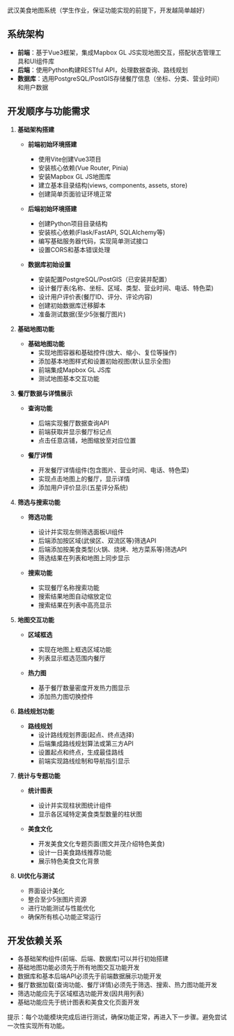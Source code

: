 武汉美食地图系统（学生作业，保证功能实现的前提下，开发越简单越好）

## 系统架构
- **前端**：基于Vue3框架，集成Mapbox GL JS实现地图交互，搭配状态管理工具和UI组件库
- **后端**：使用Python构建RESTful API，处理数据查询、路线规划
- **数据库**：选用PostgreSQL/PostGIS存储餐厅信息（坐标、分类、营业时间）和用户数据

## 开发顺序与功能需求

1. **基础架构搭建**
   - **前端初始环境搭建**
     * 使用Vite创建Vue3项目
     * 安装核心依赖(Vue Router, Pinia)
     * 安装Mapbox GL JS地图库
     * 建立基本目录结构(views, components, assets, store)
     * 创建简单页面验证环境正常

   - **后端初始环境搭建**
     * 创建Python项目目录结构
     * 安装核心依赖(Flask/FastAPI, SQLAlchemy等)
     * 编写基础服务器代码，实现简单测试接口
     * 设置CORS和基本错误处理

   - **数据库初始设置**
     * 安装配置PostgreSQL/PostGIS（已安装并配置）
     * 设计餐厅表(名称、坐标、区域、类型、营业时间、电话、特色菜)
     * 设计用户评价表(餐厅ID、评分、评论内容)
     * 创建初始数据库迁移脚本
     * 准备测试数据(至少5张餐厅图片)

2. **基础地图功能**
   - **基础地图功能**
     * 实现地图容器和基础控件(放大、缩小、复位等操作)
     * 添加基本地图样式和设置初始视图(默认显示全图)
     * 前端集成Mapbox GL JS库
     * 测试地图基本交互功能

3. **餐厅数据与详情展示**
   - **查询功能**
     * 后端实现餐厅数据查询API
     * 前端获取并显示餐厅标记点
     * 点击任意店铺，地图缩放至对应位置
   
   - **餐厅详情**
     * 开发餐厅详情组件(包含图片、营业时间、电话、特色菜)
     * 实现点击地图上的餐厅，显示详情
     * 添加用户评价显示(五星评分系统)

4. **筛选与搜索功能**
   - **筛选功能**
     * 设计并实现左侧筛选面板UI组件
     * 后端添加按区域(武侯区、双流区等)筛选API
     * 后端添加按美食类型(火锅、烧烤、地方菜系等)筛选API
     * 筛选结果在列表和地图上同步显示
   
   - **搜索功能**
     * 实现餐厅名称搜索功能
     * 搜索结果地图自动缩放定位
     * 搜索结果在列表中高亮显示

5. **地图交互功能**
   - **区域框选**
     * 实现在地图上框选区域功能
     * 列表显示框选范围内餐厅
   
   - **热力图**
     * 基于餐厅数量密度开发热力图显示
     * 添加热力图切换控件

6. **路线规划功能**
   - **路线规划**
     * 设计路线规划界面(起点、终点选择)
     * 后端集成路线规划算法或第三方API
     * 设置起点和终点，生成最佳路线
     * 前端实现路线绘制和导航指引显示

7. **统计与专题功能**
   - **统计图表**
     * 设计并实现柱状图统计组件
     * 显示各区域特定美食类型数量的柱状图
   
   - **美食文化**
     * 开发美食文化专题页面(图文并茂介绍特色美食)
     * 设计一日美食路线推荐功能
     * 展示特色美食文化背景

8. **UI优化与测试**
   - 界面设计美化
   - 整合至少5张图片资源
   - 进行功能测试与性能优化
   - 确保所有核心功能正常运行

## 开发依赖关系
- 各基础架构组件(前端、后端、数据库)可以并行初始搭建
- 基础地图功能必须先于所有地图交互功能开发
- 数据库和基本后端API必须先于前端数据展示功能开发
- 餐厅数据加载(查询功能、餐厅详情)必须先于筛选、搜索、热力图功能开发
- 筛选功能应先于区域框选功能开发(因共用列表)
- 基础功能应先于统计图表和美食文化页面开发

提示：每个功能模块完成后进行测试，确保功能正常，再进入下一步骤。避免尝试一次性实现所有功能。
